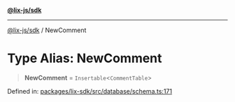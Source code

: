 [**@lix-js/sdk**](../README.md)

***

[@lix-js/sdk](../globals.md) / NewComment

# Type Alias: NewComment

> **NewComment** = `Insertable`\<`CommentTable`\>

Defined in: [packages/lix-sdk/src/database/schema.ts:171](https://github.com/opral/monorepo/blob/f4435d280cb682cf73d4f843d615781e28b8d0ec/packages/lix-sdk/src/database/schema.ts#L171)
